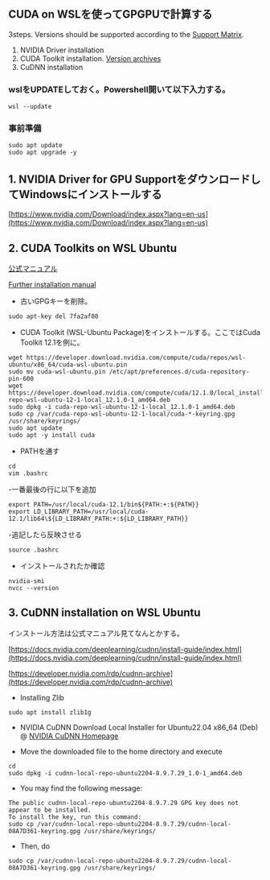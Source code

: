 ## CUDA on WSLを使ってGPGPUで計算する

3steps. Versions should be supported according to the [Support Matrix](https://docs.nvidia.com/deeplearning/cudnn/support-matrix/index.html?ncid=em-prod-337416).
1. NVIDIA Driver installation
2. CUDA Toolkit installation. [Version archives](https://developer.nvidia.com/cuda-toolkit-archive)
3. CuDNN installation



### wslをUPDATEしておく。Powershell開いて以下入力する。
```
wsl --update
```


### 事前準備
```
sudo apt update
sudo apt upgrade -y
```

## 1. NVIDIA Driver for GPU SupportをダウンロードしてWindowsにインストールする
[https://www.nvidia.com/Download/index.aspx?lang=en-us](https://www.nvidia.com/Download/index.aspx?lang=en-us)


## 2. CUDA Toolkits on WSL Ubuntu
[公式マニュアル](https://docs.nvidia.com/cuda/wsl-user-guide/index.html#abstract)

[Further installation manual](https://docs.nvidia.com/cuda/cuda-installation-guide-linux/index.html)

- 古いGPGキーを削除。
```
sudo apt-key del 7fa2af80
```
- CUDA Toolkit (WSL-Ubuntu Package)をインストールする。ここではCuda Toolkit 12.1を例に。
```
wget https://developer.download.nvidia.com/compute/cuda/repos/wsl-ubuntu/x86_64/cuda-wsl-ubuntu.pin
sudo mv cuda-wsl-ubuntu.pin /etc/apt/preferences.d/cuda-repository-pin-600
wget https://developer.download.nvidia.com/compute/cuda/12.1.0/local_installers/cuda-repo-wsl-ubuntu-12-1-local_12.1.0-1_amd64.deb
sudo dpkg -i cuda-repo-wsl-ubuntu-12-1-local_12.1.0-1_amd64.deb
sudo cp /var/cuda-repo-wsl-ubuntu-12-1-local/cuda-*-keyring.gpg /usr/share/keyrings/
sudo apt update
sudo apt -y install cuda
```

- PATHを通す
```
cd
vim .bashrc
```
-一番最後の行に以下を追加
```
export PATH=/usr/local/cuda-12.1/bin${PATH:+:${PATH}}
export LD_LIBRARY_PATH=/usr/local/cuda-12.1/lib64\${LD_LIBRARY_PATH:+:${LD_LIBRARY_PATH}}
```
-追記したら反映させる
```
source .bashrc
```

- インストールされたか確認
```
nvidia-smi
nvcc --version
```


## 3. CuDNN installation on WSL Ubuntu
インストール方法は公式マニュアル見てなんとかする。

[https://docs.nvidia.com/deeplearning/cudnn/install-guide/index.html](https://docs.nvidia.com/deeplearning/cudnn/install-guide/index.html)


[https://developer.nvidia.com/rdp/cudnn-archive](https://developer.nvidia.com/rdp/cudnn-archive)


- Installing Zlib
```
sudo apt install zlib1g
```

- NVIDIA CuDNN Download
Local Installer for Ubuntu22.04 x86_64 (Deb)
@ [NVIDIA CuDNN Homepage](https://developer.nvidia.com/cudnn)

- Move the downloaded file to the home directory and execute

```
cd
sudo dpkg -i cudnn-local-repo-ubuntu2204-8.9.7.29_1.0-1_amd64.deb
```

- You may find the following message:
```
The public cudnn-local-repo-ubuntu2204-8.9.7.29 GPG key does not appear to be installed.
To install the key, run this command:
sudo cp /var/cudnn-local-repo-ubuntu2204-8.9.7.29/cudnn-local-08A7D361-keyring.gpg /usr/share/keyrings/
```

- Then, do
```
sudo cp /var/cudnn-local-repo-ubuntu2204-8.9.7.29/cudnn-local-08A7D361-keyring.gpg /usr/share/keyrings/
```
